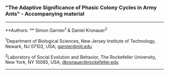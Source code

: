 ### "The Adaptive Significance of Phasic Colony Cycles in Army Ants" - Accompanying material

---

**Authors: ** Simon Garnier<sup>1</sup> & Daniel Kronauer<sup>2</sup>

<sup>1</sup>Department of Biological Sciences, New Jersey Institute of Technology, Newark, 
NJ 07102, USA; garnier@njit.edu

<sup>2</sup>Laboratory of Social Evolution and Behavior, The Rockefeller University, New 
York, NY 10065, USA; dkronauer@rockefeller.edu

---

